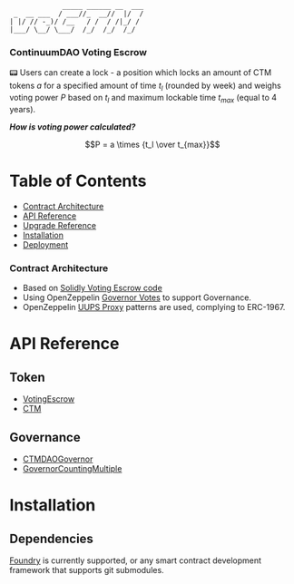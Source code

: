 ```
             _____ ______ __  ___
 _  __ ___  / ___//_  __//  |/  /
| |/ // -_)/ /__   / /  / /|_/ / 
|___/ \__/ \___/  /_/  /_/  /_/  
```

### ContinuumDAO Voting Escrow

:pager: Users can create a lock - a position which locks an amount of CTM tokens
$a$ for a specified amount of time $t_l$ (rounded by week) and weighs voting
power $P$ based on $t_l$ and maximum lockable time $t_{max}$ (equal to 4 years).

***How is voting power calculated?***

$$P = a \times {t_l \over t_{max}}$$

# Table of Contents

- [Contract Architecture](#contract-architecture)
- [API Reference](#api-reference)
- [Upgrade Reference](docs/upgradeable/VotingEscrowUpgrades.md)
- [Installation](#installation)
- [Deployment](docs/DEPLOYMENT.md)

### Contract Architecture

- Based on [Solidly Voting Escrow code](https://web.archive.org/web/20220501080953/https://github.com/solidlyexchange/solidly/blob/master/contracts/ve.sol)
- Using OpenZeppelin [Governor Votes](https://github.com/OpenZeppelin/openzeppelin-contracts/blob/v5.0.1/contracts/governance/utils/Votes.sol) to support Governance.
- OpenZeppelin [UUPS Proxy](https://docs.openzeppelin.com/contracts/5.x/api/proxy#UUPSUpgradeable) patterns are used, complying to ERC-1967.

# API Reference

## Token

- [VotingEscrow](docs/token/VotingEscrow.md)
- [CTM](docs/token/CTM.md)

## Governance

- [CTMDAOGovernor](docs/gov/CTMDAOGovernor.md)
- [GovernorCountingMultiple](docs/gov/GovernorCountingMultiple.md)

# Installation

## Dependencies

[Foundry](https://getfoundry.sh/) is currently supported, or any smart contract
development framework that supports git submodules.
